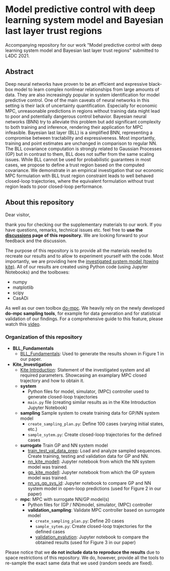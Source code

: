 # Model predictive control with deep learning system model and Bayesian last layer trust regions

Accompanying repository for our work "Model predictive control with deep learning system model and Bayesian last layer trust regions" submitted to L4DC 2021.

## Abstract

Deep neural networks have proven to be an efficient and expressive black-box model 
to learn complex nonlinear relationships from large amounts of data. 
They are also increasingly popular in system identification for model predictive control.
One of the main caveats of neural networks in this setting is their lack of uncertainty quantification.
Especially for economic MPC, unreasonable predictions in regions without training data
might lead to poor and potentially dangerous control behavior. 
Bayesian neural networks (BNN) try to alleviate this problem but add significant complexity 
to both training and inference, rendering their application for MPC infeasible. 
Bayesian last layer (BLL) is a simplified BNN, representing a compromise between tractability and expressiveness. 
Most importantly, training and point estimates are unchanged in comparison to regular NN.
The BLL covariance computation is strongly related to Gaussian Processes (GP) but in contrast to them, 
BLL does not suffer from the same scaling issues. 
While BLL cannot be used for probabilistic guarantees in most cases, 
we propose to define a trust region based on the computed covariance.
We demonstrate in an empirical investigation that our economic MPC formulation with BLL trust region 
constraint leads to well behaved closed-loop trajectories, where 
the equivalent formulation without trust region leads to poor closed-loop performance.

## About this repository

Dear visitor, 

thank you for checking our the supplementary materials to our work. 
If you have questions, remarks, technical issues etc. feel free to **use the [discussions](https://github.com/4flixt/2021_L4DC_BLL_MPC_Materials/discussions) page of this repository.**
We are looking forward to your feedback and the discussion. 

The purpose of this repository is to provide all the materials needed to recreate our results and to allow to experiment yourself with the code. 
Most importantly, we are providing here the [investigated system model (towing kite)](https://github.com/4flixt/2021_L4DC_BLL_MPC_Materials/blob/main/Kite_Investigation/Kite_Introduction.ipynb).
All of our results are created using Python code (using Jupyter Notebooks) and the toolboxes:

- numpy
- matplotlib
- scipy
- CasADi

As well as our own toolbox [do-mpc](www.do-mpc.com). 
We heavily rely on the newly developed **do-mpc sampling tools**, for example for data generation and for statistical validation of our findings.
For a comprehensive guide to this feature, please watch this [video](https://www.youtube.com/watch?v=3ELyErkYPhE&t).

### Organization of this repository

- **BLL_Fundamentals**
    - [BLL_Fundamentals](https://github.com/4flixt/2021_L4DC_BLL_MPC_Materials/blob/main/BLL_Fundamentals/BLL_Fundamentals.ipynb): Used to generate the results shown in Figure 1 in our paper. 
- **Kite_Investigation**
    - [Kite Introduction](https://github.com/4flixt/2021_L4DC_BLL_MPC_Materials/blob/main/Kite_Investigation/Kite_Introduction.ipynb): Statement of the investigated system and all required parameters. Showcasing an examplary MPC closed trajectory and how to obtain it. 
    - **system**
        - Python files for model, simulator, (MPC) controller used to generate closed-loop trajectories
        - ``main.py`` file (creating similar results as in the Kite Introduction Jupyter Notebook)
    - **sampling** Sample system to create training data for GP/NN system model
        - ``create_sampling_plan.py``: Define 100 cases (varying initial states, etc.)
        - ``sample_sytem.py``: Create closed-loop trajectories for the defined cases 
    - **surrogate** Train GP and NN system model
        - [train_test_val_data_prep](https://github.com/4flixt/2021_L4DC_BLL_MPC_Materials/blob/main/Kite_Investigation/surrogate/train_test_val_data_prep.ipynb): Load and analyze sampled sequences. Create training, testing and validation data for GP and NN.
        - [nn_kite_modell](https://github.com/4flixt/2021_L4DC_BLL_MPC_Materials/blob/main/Kite_Investigation/surrogate/nn_kite_modell.ipynb): Jupyter notebook from which the NN system model was trained. 
        - [gp_kite_modell](https://github.com/4flixt/2021_L4DC_BLL_MPC_Materials/blob/main/Kite_Investigation/surrogate/gp_kite_modell.ipynb): Jupyter notebook from which the GP system model was trained. 
        - [nn_vs_gp_sys_id](https://github.com/4flixt/2021_L4DC_BLL_MPC_Materials/blob/main/Kite_Investigation/surrogate/nn_vs_gp_sys_id.ipynb): Jupyter notebook to compare GP and NN system model in open-loop predictions (used for Figure 2 in our paper)
    - **mpc**: MPC with surrogate NN/GP model(s)
        - Python files for (GP / NN)model, simulator, (MPC) controller
        - **validation_sampling**: Validate MPC controller based on surrogate model
            - ``create_sampling_plan.py``: Define 20 cases
            - ``sample_sytem.py``: Create closed-loop trajectories for the defined cases 
            - [validation_evalution](https://github.com/4flixt/2021_L4DC_BLL_MPC_Materials/blob/main/Kite_Investigation/surrogate/mpc/validation_sampling/validation_evalution.ipynb): Jupyter notebook to compare the obtained results (used for Figure 3 in our paper)


Please notice that we **do not include data to reproduce the results** due to space restrictions of this repository.
We do, however, provide all the tools to re-sample the exact same data that we used (random seeds are fixed). 


